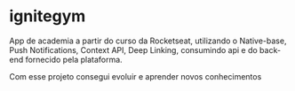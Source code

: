 # ignitegym
App de academia a partir do curso da Rocketseat, utilizando o Native-base, Push Notifications, Context API, Deep Linking, consumindo api e do back-end fornecido pela plataforma. 

Com esse projeto consegui evoluir e aprender novos conhecimentos  
